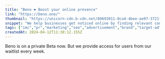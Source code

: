 ```yaml
---
title: "Beno ❤️ Boost your online presence"
link: "https://beno.one/"
thumbnail: "https://unicorn-cdn.b-cdn.net/89693011-0ca4-4bee-ae97-3721f773e819/"
snippet: "We help businesses get noticed online by finding relevant conversations and mentioning their services in a natural way, just like a real user would"
tags: ["imc","pr","marketing","seo","advertisement","brand","target-ad","digital-marketing","dma","-marketing-strategy","online-marketing","content-marketing","marketing-plan","market-research","advertising-agency","internet-marketing","social-media-marketing","seo-services","direct-marketing","digital-marketing-agency","seo-company","b2b-marketing","marketing-online","marketing-agency","social-marketing","marketing-research","web-marketing","online-advertising","sns","social-network","social-media-sites","social-networking-sites","social-media-manager","what-is-social-media","social-media-management","social-media-platforms","social-media-strategy","social-media-jobs","social-media-analytics","social-media-agency","social-media-marketing-strategy","lead-generation","Lead-gen","pipeline-generation","gen-lead","lead-generation-lead","real-estate-leads","real-estate-lead-generation","online-lead-generation-real-estate","b2b-lead-generation","b2b-lead-gen","marketing-lead-generation","lead-gen-marketing","marketing-and-lead-generation","demand-generation","lead-generation-strategy","lead-acquisition-strategy","lead-generation-companies","backlink","back-links","search-back-links","seo-backlinks","seo-and-backlinks","find-backlinks","backlink-search","see-backlinks","social-marketing-firms","smm-marketing-company","agency-social-media-marketing"]
createdAt: 2024-04-12T11:38:12.155Z
---
```

Beno is on a private Beta now. But we provide access for users from our waitlist every week. 
